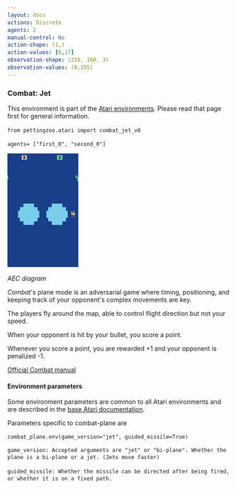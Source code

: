 ```yaml
---
layout: docu
actions: Discrete
agents: 2
manual-control: No
action-shape: (1,)
action-values: [0,17]
observation-shape: (210, 160, 3)
observation-values: (0,255)
---
```


### Combat: Jet

This environment is part of the [Atari environments](../atari). Please read that page first for general information.


`from pettingzoo.atari import combat_jet_v0`

`agents= ["first_0", "second_0"]`

![combat_jet gif](atari_combat_plane.gif)

*AEC diagram*


*Combat*'s plane mode is an adversarial game where timing,
positioning, and keeping track of your opponent's complex
movements are key.

The players fly around the map, able to control flight direction
but not your speed.

When your opponent is hit by your bullet,
you score a point.

Whenever you score a point, you are rewarded +1 and your opponent is penalized -1.

[Official Combat manual](https://atariage.com/manual_html_page.php?SoftwareID=935)


#### Environment parameters

Some environment parameters are common to all Atari environments and are described in the [base Atari documentation](../atari).

Parameters specific to combat-plane are

```
combat_plane.env(game_version="jet", guided_missile=True)
```

```
game_version: Accepted arguments are "jet" or "bi-plane". Whether the plane is a bi-plane or a jet. (Jets move faster)

guided_missile: Whether the missile can be directed after being fired, or whether it is on a fixed path.
```
